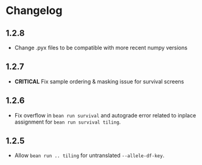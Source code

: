 # Changelog
## 1.2.8
* Change .pyx files to be compatible with more recent numpy versions
## 1.2.7
* **CRITICAL** Fix sample ordering & masking issue for survival screens
## 1.2.6
* Fix overflow in `bean run survival` and autograde error related to inplace assignment for `bean run survival tiling`.
## 1.2.5
* Allow `bean run .. tiling` for untranslated `--allele-df-key`.